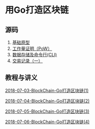 # 用Go打造区块链

## 源码

1. [基础原型][1]
2. [工作量证明（PoW）][2]
3. [数据存储及命令行(CLI)][3]
4. [交易记录（一）][4]

[1]:https://github.com/FLHonker/go-BlockChain/tree/part_1
[2]:https://github.com/FLHonker/go-BlockChain/tree/part_2
[3]:https://github.com/FLHonker/go-BlockChain/tree/part_3
[4]:https://github.com/FLHonker/go-BlockChain/tree/part_4

## 教程与讲义

[2018-07-03-BlockChain-Go打造区块链(1)][11]

[2018-07-04-BlockChain-Go打造区块链(2)][12]

[2018-07-05-BlockChain-Go打造区块链(3)][13]

[2018-07-06-BlockChain-Go打造区块链(4)][14]


[11]:https://github.com/FLHonker/go-BlockChain/blob/part_3/2018-07-03-BlockChain-Go%E6%89%93%E9%80%A0%E5%8C%BA%E5%9D%97%E9%93%BE(1).md
[12]:https://github.com/FLHonker/go-BlockChain/blob/part_2/2018-07-04-BlockChain-Go%E6%89%93%E9%80%A0%E5%8C%BA%E5%9D%97%E9%93%BE(2).md
[13]:https://github.com/FLHonker/go-BlockChain/blob/part_3/2018-07-05-BlockChain-Go%E6%89%93%E9%80%A0%E5%8C%BA%E5%9D%97%E9%93%BE(3).md
[14]:https://github.com/FLHonker/go-BlockChain/blob/part_3/2018-07-05-BlockChain-Go%E6%89%93%E9%80%A0%E5%8C%BA%E5%9D%97%E9%93%BE(4).md